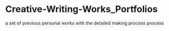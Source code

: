 # Creative-Writing-Works_Portfolios
a set of previous personal works with the detailed making process process 
